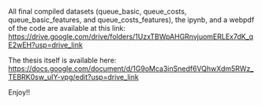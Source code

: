 All final compiled datasets (queue_basic, queue_costs, queue_basic_features, and queue_costs_features), the ipynb, and a webpdf of the code are available at this link: 
https://drive.google.com/drive/folders/1UzxTBWpAHGRnvjuomERLEx7dK_qE2wEH?usp=drive_link

The thesis itself is available here:
https://docs.google.com/document/d/1G9oMca3inSnedf6VQhwXdm5RWz_TEBRK0sw_uIY-vpg/edit?usp=drive_link

Enjoy!!

